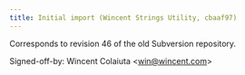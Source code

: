```yaml
---
title: Initial import (Wincent Strings Utility, cbaaf97)
---
```


Corresponds to revision 46 of the old Subversion repository.

Signed-off-by: Wincent Colaiuta &lt;win@wincent.com&gt;
